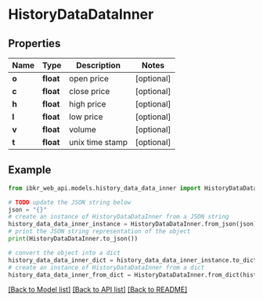 # HistoryDataDataInner


## Properties

Name | Type | Description | Notes
------------ | ------------- | ------------- | -------------
**o** | **float** | open price | [optional] 
**c** | **float** | close price | [optional] 
**h** | **float** | high price | [optional] 
**l** | **float** | low price | [optional] 
**v** | **float** | volume | [optional] 
**t** | **float** | unix time stamp | [optional] 

## Example

```python
from ibkr_web_api.models.history_data_data_inner import HistoryDataDataInner

# TODO update the JSON string below
json = "{}"
# create an instance of HistoryDataDataInner from a JSON string
history_data_data_inner_instance = HistoryDataDataInner.from_json(json)
# print the JSON string representation of the object
print(HistoryDataDataInner.to_json())

# convert the object into a dict
history_data_data_inner_dict = history_data_data_inner_instance.to_dict()
# create an instance of HistoryDataDataInner from a dict
history_data_data_inner_from_dict = HistoryDataDataInner.from_dict(history_data_data_inner_dict)
```
[[Back to Model list]](../README.md#documentation-for-models) [[Back to API list]](../README.md#documentation-for-api-endpoints) [[Back to README]](../README.md)


